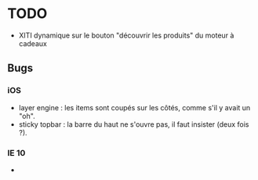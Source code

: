 # TODO

- XITI dynamique sur le bouton "découvrir les produits" du moteur à cadeaux

## Bugs

### iOS
- layer engine : les items sont coupés sur les côtés, comme s'il y avait un "oh".
- sticky topbar : la barre du haut ne s'ouvre pas, il faut insister (deux fois ?).

### IE 10
-